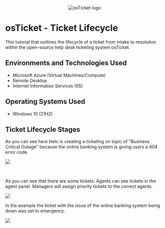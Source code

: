 <p align="center">
<img src="https://i.imgur.com/Clzj7Xs.png" alt="osTicket logo"/>
</p>

<h1>osTicket - Ticket Lifecycle</h1>
This tutorial that outlines the lifecycle of a ticket from intake to resolution within the open-source help desk ticketing system osTicket.<br />



<h2>Environments and Technologies Used</h2>

- Microsoft Azure (Virtual Machines/Compute)
- Remote Desktop
- Internet Information Services (IIS)

<h2>Operating Systems Used </h2>

- Windows 10</b> (21H2)

<h2>Ticket Lifecycle Stages</h2>

<p>
As you can see here Helo is creating a ticketing on topic of "Business Critical Outage" because the online banking system is giving users a 404 error code.
</p>
<img src="https://i.imgur.com/Y1RLX63.png"/>
</p>

<br />

<p>
As you can see that there are some tickets. Agents can see tickets in the agent panel. Managers will assign priority tickets to the correct agents.  
</p>
<img src="https://i.imgur.com/WPSLsX6.png"/>
<p>
In the example the ticket with the issue of the online banking system being down was set to emergency.
</p
<p>
<img src="https://i.imgur.com/0guYWlR.png"/>
</p>
<br />
